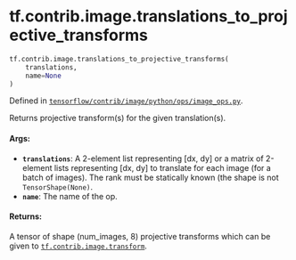 <div itemscope itemtype="http://developers.google.com/ReferenceObject">
<meta itemprop="name" content="tf.contrib.image.translations_to_projective_transforms" />
<meta itemprop="path" content="Stable" />
</div>

# tf.contrib.image.translations_to_projective_transforms

``` python
tf.contrib.image.translations_to_projective_transforms(
    translations,
    name=None
)
```



Defined in [`tensorflow/contrib/image/python/ops/image_ops.py`](/code/stable/tensorflow/contrib/image/python/ops/image_ops.py).

Returns projective transform(s) for the given translation(s).

#### Args:

* <b>`translations`</b>: A 2-element list representing [dx, dy] or a matrix of
        2-element lists representing [dx, dy] to translate for each image
        (for a batch of images). The rank must be statically known (the shape
        is not `TensorShape(None)`.
* <b>`name`</b>: The name of the op.


#### Returns:

A tensor of shape (num_images, 8) projective transforms which can be given
    to <a href="../../../tf/contrib/image/transform.md"><code>tf.contrib.image.transform</code></a>.